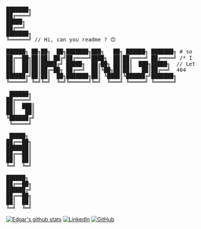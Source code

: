 <pre>
███████╗
██╔════╝
█████╗
██╔══╝
███████╗
╚══════╝ // Hi, can you readme ? 🙃

██████╗ ██╗██╗  ██╗███████╗███╗   ██╗ ██████╗ ███████╗ # so I'm a Software developer, from Angola 🇦🇴
██╔══██╗██║██║ ██╔╝██╔════╝████╗  ██║██╔════╝ ██╔════╝ /* I am very happy to see you here...*/
██║  ██║██║█████╔╝ █████╗  ██╔██╗ ██║██║  ███╗█████╗  // Let's talk about tech, ideias, education and life!
██║  ██║██║██╔═██╗ ██╔══╝  ██║╚██╗██║██║   ██║██╔══╝  404
██████╔╝██║██║  ██╗███████╗██║ ╚████║╚██████╔╝███████╗
╚═════╝ ╚═╝╚═╝  ╚═╝╚══════╝╚═╝  ╚═══╝ ╚═════╝ ╚══════╝

 ██████╗
██╔════╝
██║  ███║
██║   ██║
╚██████╔╝
 ╚═════╝

 █████╗
██╔══██╗
███████║
██╔══██║
██║  ██║
╚═╝  ╚═╝

██████╗
██╔══██╗
██████╔╝
██╔══██╗
██║  ██║
╚═╝  ╚═╝
</pre>

[![Edgar's github stats](https://github-readme-stats.vercel.app/api?username=Edgar3g&show_icons=true&title_color=fff&icon_color=79ff97&text_color=9f9f9f&bg_color=151515&count_private=true)](https://github.com/Edgar3g)
 [![LinkedIn](https://img.shields.io/badge/LinkedIn-0077B5?style=for-the-badge&logo=linkedin&logoColor=white)](https://www.linkedin.com/in/edgar-almeida-dikenge-199330261/) [![GitHub](https://img.shields.io/badge/GitHub-100000?style=for-the-badge&logo=github&logoColor=white)](https://github.com/Edgar3g)
